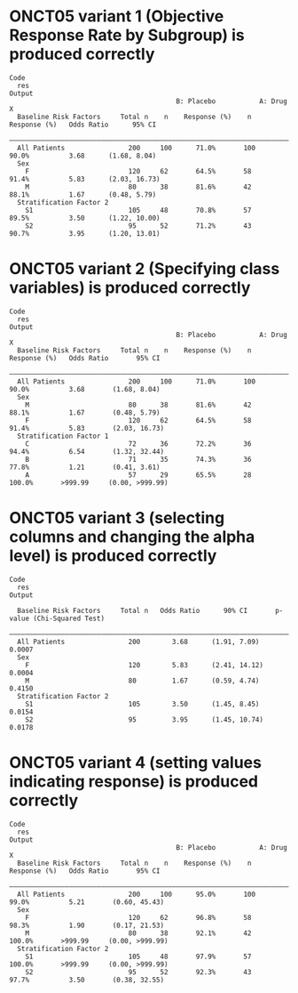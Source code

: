 # ONCT05 variant 1 (Objective Response Rate by Subgroup) is produced correctly

    Code
      res
    Output
                                              B: Placebo           A: Drug X                                  
      Baseline Risk Factors     Total n    n    Response (%)    n    Response (%)   Odds Ratio      95% CI    
      ————————————————————————————————————————————————————————————————————————————————————————————————————————
      All Patients                200     100      71.0%       100      90.0%          3.68      (1.68, 8.04) 
      Sex                                                                                                     
        F                         120     62       64.5%       58       91.4%          5.83      (2.03, 16.73)
        M                         80      38       81.6%       42       88.1%          1.67      (0.48, 5.79) 
      Stratification Factor 2                                                                                 
        S1                        105     48       70.8%       57       89.5%          3.50      (1.22, 10.00)
        S2                        95      52       71.2%       43       90.7%          3.95      (1.20, 13.01)

# ONCT05 variant 2 (Specifying class variables) is produced correctly

    Code
      res
    Output
                                              B: Placebo           A: Drug X                                    
      Baseline Risk Factors     Total n    n    Response (%)    n    Response (%)   Odds Ratio       95% CI     
      ——————————————————————————————————————————————————————————————————————————————————————————————————————————
      All Patients                200     100      71.0%       100      90.0%          3.68       (1.68, 8.04)  
      Sex                                                                                                       
        M                         80      38       81.6%       42       88.1%          1.67       (0.48, 5.79)  
        F                         120     62       64.5%       58       91.4%          5.83       (2.03, 16.73) 
      Stratification Factor 1                                                                                   
        C                         72      36       72.2%       36       94.4%          6.54       (1.32, 32.44) 
        B                         71      35       74.3%       36       77.8%          1.21       (0.41, 3.61)  
        A                         57      29       65.5%       28       100.0%       >999.99     (0.00, >999.99)

# ONCT05 variant 3 (selecting columns and changing the alpha level) is produced correctly

    Code
      res
    Output
                                                                                                 
      Baseline Risk Factors     Total n   Odds Ratio      90% CI       p-value (Chi-Squared Test)
      ———————————————————————————————————————————————————————————————————————————————————————————
      All Patients                200        3.68      (1.91, 7.09)              0.0007          
      Sex                                                                                        
        F                         120        5.83      (2.41, 14.12)             0.0004          
        M                         80         1.67      (0.59, 4.74)              0.4150          
      Stratification Factor 2                                                                    
        S1                        105        3.50      (1.45, 8.45)              0.0154          
        S2                        95         3.95      (1.45, 10.74)             0.0178          

# ONCT05 variant 4 (setting values indicating response) is produced correctly

    Code
      res
    Output
                                              B: Placebo           A: Drug X                                    
      Baseline Risk Factors     Total n    n    Response (%)    n    Response (%)   Odds Ratio       95% CI     
      ——————————————————————————————————————————————————————————————————————————————————————————————————————————
      All Patients                200     100      95.0%       100      99.0%          5.21       (0.60, 45.43) 
      Sex                                                                                                       
        F                         120     62       96.8%       58       98.3%          1.90       (0.17, 21.53) 
        M                         80      38       92.1%       42       100.0%       >999.99     (0.00, >999.99)
      Stratification Factor 2                                                                                   
        S1                        105     48       97.9%       57       100.0%       >999.99     (0.00, >999.99)
        S2                        95      52       92.3%       43       97.7%          3.50       (0.38, 32.55) 

